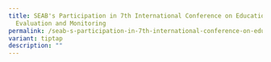 ```yaml
---
title: SEAB's Participation in 7th International Conference on Education
  Evaluation and Monitoring
permalink: /seab-s-participation-in-7th-international-conference-on-education-evaluation-and-monitoring/
variant: tiptap
description: ""
---
```


